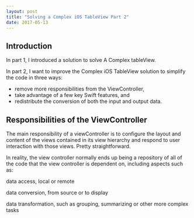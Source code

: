 ```yaml
---
layout: post
title: "Solving a Complex iOS TableView Part 2"
date: 2017-05-13
---
```


## Introduction

In part 1, I introduced a solution to solve A Complex tableView.

In part 2, I want to improve the Complex iOS TableView solution to simplify the code in three ways:

- remove more responsibilities from the ViewController,
- take advantage of a few key Swift features, and
- redistribute the conversion of both the input and output data.



## Responsibilities of the ViewController 

The main responsibility of a viewController is to configure the layout and content of the views contained in its view hierarchy and respond  to user interaction with those views. Pretty straightforward.

In reality, the view controller normally ends up being a repository of all of the code that the view controller is dependent on, including aspects such as:

data access, local or remote

data conversion, from source or to display

data transformation, such as grouping, summarizing or other more complex tasks

